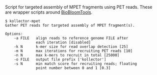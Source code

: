 Script for targeted assembly of MPET fragments using PET reads. These are wrapper scripts around [BioBloomTools](https://github.com/bcgsc/biobloom).

```
$ kollector-mpet
Gather PET reads for targeted assembly of MPET fragment(s).

Options:
    -a FILE   align reads to reference genome FILE after
              each iteration [disabled]
    -k N      k-mer size for read overlap detection [25]
    -m N      max iterations for recruiting PET reads [10]
    -n N      max k-mers to recruit in total [25000]
    -o FILE   output file prefix ['kollector']
    -s N      min match score for recruiting reads; floating
              point number between 0 and 1 [0.3]
```
